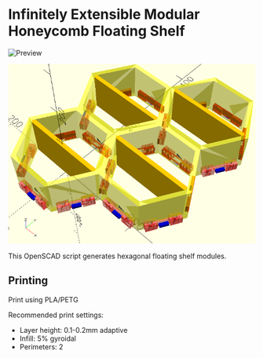 # Infinitely Extensible Modular Honeycomb Floating Shelf

![Preview](images/preview.png)

![Preview](images/previewrendershelf2.png)

This OpenSCAD script generates hexagonal floating shelf modules. 

## Printing

Print using PLA/PETG 

Recommended print settings:
- Layer height: 0.1-0.2mm adaptive
- Infill: 5% gyroidal
- Perimeters: 2

